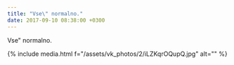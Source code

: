 ```yaml
---
title: "Vse\" normalno."
date: 2017-09-10 08:38:00 +0300
---
```


Vse" normalno.

{% include media.html f="/assets/vk_photos/2/iLZKqrOQupQ.jpg" alt="" %}

